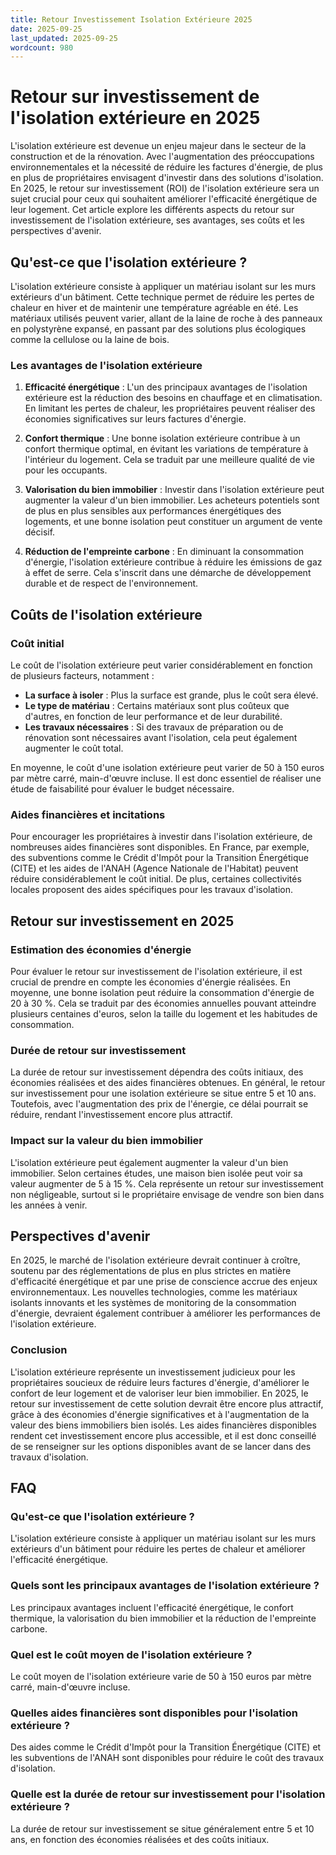 ```yaml
---
title: Retour Investissement Isolation Extérieure 2025
date: 2025-09-25
last_updated: 2025-09-25
wordcount: 980
---
```


# Retour sur investissement de l'isolation extérieure en 2025

L'isolation extérieure est devenue un enjeu majeur dans le secteur de la construction et de la rénovation. Avec l'augmentation des préoccupations environnementales et la nécessité de réduire les factures d'énergie, de plus en plus de propriétaires envisagent d'investir dans des solutions d'isolation. En 2025, le retour sur investissement (ROI) de l'isolation extérieure sera un sujet crucial pour ceux qui souhaitent améliorer l'efficacité énergétique de leur logement. Cet article explore les différents aspects du retour sur investissement de l'isolation extérieure, ses avantages, ses coûts et les perspectives d'avenir.

## Qu'est-ce que l'isolation extérieure ?

L'isolation extérieure consiste à appliquer un matériau isolant sur les murs extérieurs d'un bâtiment. Cette technique permet de réduire les pertes de chaleur en hiver et de maintenir une température agréable en été. Les matériaux utilisés peuvent varier, allant de la laine de roche à des panneaux en polystyrène expansé, en passant par des solutions plus écologiques comme la cellulose ou la laine de bois.

### Les avantages de l'isolation extérieure

1. **Efficacité énergétique** : L'un des principaux avantages de l'isolation extérieure est la réduction des besoins en chauffage et en climatisation. En limitant les pertes de chaleur, les propriétaires peuvent réaliser des économies significatives sur leurs factures d'énergie.

2. **Confort thermique** : Une bonne isolation extérieure contribue à un confort thermique optimal, en évitant les variations de température à l'intérieur du logement. Cela se traduit par une meilleure qualité de vie pour les occupants.

3. **Valorisation du bien immobilier** : Investir dans l'isolation extérieure peut augmenter la valeur d'un bien immobilier. Les acheteurs potentiels sont de plus en plus sensibles aux performances énergétiques des logements, et une bonne isolation peut constituer un argument de vente décisif.

4. **Réduction de l'empreinte carbone** : En diminuant la consommation d'énergie, l'isolation extérieure contribue à réduire les émissions de gaz à effet de serre. Cela s'inscrit dans une démarche de développement durable et de respect de l'environnement.

## Coûts de l'isolation extérieure

### Coût initial

Le coût de l'isolation extérieure peut varier considérablement en fonction de plusieurs facteurs, notamment :

- **La surface à isoler** : Plus la surface est grande, plus le coût sera élevé.
- **Le type de matériau** : Certains matériaux sont plus coûteux que d'autres, en fonction de leur performance et de leur durabilité.
- **Les travaux nécessaires** : Si des travaux de préparation ou de rénovation sont nécessaires avant l'isolation, cela peut également augmenter le coût total.

En moyenne, le coût d'une isolation extérieure peut varier de 50 à 150 euros par mètre carré, main-d'œuvre incluse. Il est donc essentiel de réaliser une étude de faisabilité pour évaluer le budget nécessaire.

### Aides financières et incitations

Pour encourager les propriétaires à investir dans l'isolation extérieure, de nombreuses aides financières sont disponibles. En France, par exemple, des subventions comme le Crédit d'Impôt pour la Transition Énergétique (CITE) et les aides de l'ANAH (Agence Nationale de l'Habitat) peuvent réduire considérablement le coût initial. De plus, certaines collectivités locales proposent des aides spécifiques pour les travaux d'isolation.

## Retour sur investissement en 2025

### Estimation des économies d'énergie

Pour évaluer le retour sur investissement de l'isolation extérieure, il est crucial de prendre en compte les économies d'énergie réalisées. En moyenne, une bonne isolation peut réduire la consommation d'énergie de 20 à 30 %. Cela se traduit par des économies annuelles pouvant atteindre plusieurs centaines d'euros, selon la taille du logement et les habitudes de consommation.

### Durée de retour sur investissement

La durée de retour sur investissement dépendra des coûts initiaux, des économies réalisées et des aides financières obtenues. En général, le retour sur investissement pour une isolation extérieure se situe entre 5 et 10 ans. Toutefois, avec l'augmentation des prix de l'énergie, ce délai pourrait se réduire, rendant l'investissement encore plus attractif.

### Impact sur la valeur du bien immobilier

L'isolation extérieure peut également augmenter la valeur d'un bien immobilier. Selon certaines études, une maison bien isolée peut voir sa valeur augmenter de 5 à 15 %. Cela représente un retour sur investissement non négligeable, surtout si le propriétaire envisage de vendre son bien dans les années à venir.

## Perspectives d'avenir

En 2025, le marché de l'isolation extérieure devrait continuer à croître, soutenu par des réglementations de plus en plus strictes en matière d'efficacité énergétique et par une prise de conscience accrue des enjeux environnementaux. Les nouvelles technologies, comme les matériaux isolants innovants et les systèmes de monitoring de la consommation d'énergie, devraient également contribuer à améliorer les performances de l'isolation extérieure.

### Conclusion

L'isolation extérieure représente un investissement judicieux pour les propriétaires soucieux de réduire leurs factures d'énergie, d'améliorer le confort de leur logement et de valoriser leur bien immobilier. En 2025, le retour sur investissement de cette solution devrait être encore plus attractif, grâce à des économies d'énergie significatives et à l'augmentation de la valeur des biens immobiliers bien isolés. Les aides financières disponibles rendent cet investissement encore plus accessible, et il est donc conseillé de se renseigner sur les options disponibles avant de se lancer dans des travaux d'isolation.

## FAQ

### Qu'est-ce que l'isolation extérieure ?

L'isolation extérieure consiste à appliquer un matériau isolant sur les murs extérieurs d'un bâtiment pour réduire les pertes de chaleur et améliorer l'efficacité énergétique.

### Quels sont les principaux avantages de l'isolation extérieure ?

Les principaux avantages incluent l'efficacité énergétique, le confort thermique, la valorisation du bien immobilier et la réduction de l'empreinte carbone.

### Quel est le coût moyen de l'isolation extérieure ?

Le coût moyen de l'isolation extérieure varie de 50 à 150 euros par mètre carré, main-d'œuvre incluse.

### Quelles aides financières sont disponibles pour l'isolation extérieure ?

Des aides comme le Crédit d'Impôt pour la Transition Énergétique (CITE) et les subventions de l'ANAH sont disponibles pour réduire le coût des travaux d'isolation.

### Quelle est la durée de retour sur investissement pour l'isolation extérieure ?

La durée de retour sur investissement se situe généralement entre 5 et 10 ans, en fonction des économies réalisées et des coûts initiaux.